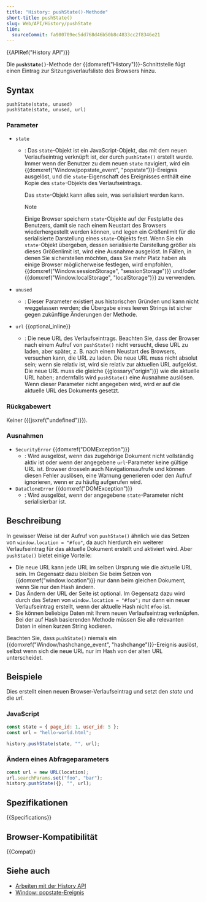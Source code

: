 ```yaml
---
title: "History: pushState()-Methode"
short-title: pushState()
slug: Web/API/History/pushState
l10n:
  sourceCommit: fa980709ec5dd768d46b50b8c4833cc2f8346e21
---
```


{{APIRef("History API")}}

Die **`pushState()`**-Methode der {{domxref("History")}}-Schnittstelle fügt einen Eintrag zur Sitzungsverlaufsliste des Browsers hinzu.

## Syntax

```js-nolint
pushState(state, unused)
pushState(state, unused, url)
```

### Parameter

- `state`

  - : Das `state`-Objekt ist ein JavaScript-Objekt, das mit dem neuen Verlaufseintrag verknüpft ist, der durch `pushState()` erstellt wurde. Immer wenn der Benutzer zu dem neuen `state` navigiert, wird ein {{domxref("Window/popstate_event", "popstate")}}-Ereignis ausgelöst, und die `state`-Eigenschaft des Ereignisses enthält eine Kopie des `state`-Objekts des Verlaufseintrags.

    Das `state`-Objekt kann alles sein, was serialisiert werden kann.

    > [!NOTE]
    > Einige Browser speichern `state`-Objekte auf der Festplatte des Benutzers, damit sie nach einem Neustart des Browsers wiederhergestellt werden können, und legen ein Größenlimit für die serialisierte Darstellung eines `state`-Objekts fest. Wenn Sie ein `state`-Objekt übergeben, dessen serialisierte Darstellung größer als dieses Größenlimit ist, wird eine Ausnahme ausgelöst. In Fällen, in denen Sie sicherstellen möchten, dass Sie mehr Platz haben als einige Browser möglicherweise festlegen, wird empfohlen, {{domxref("Window.sessionStorage", "sessionStorage")}} und/oder {{domxref("Window.localStorage", "localStorage")}} zu verwenden.

- `unused`

  - : Dieser Parameter existiert aus historischen Gründen und kann nicht weggelassen werden; die Übergabe eines leeren Strings ist sicher gegen zukünftige Änderungen der Methode.

- `url` {{optional_inline}}
  - : Die neue URL des Verlaufseintrags. Beachten Sie, dass der Browser nach einem Aufruf von `pushState()` nicht versucht, diese URL zu laden, aber später, z. B. nach einem Neustart des Browsers, versuchen kann, die URL zu laden. Die neue URL muss nicht absolut sein; wenn sie relativ ist, wird sie relativ zur aktuellen URL aufgelöst. Die neue URL muss die gleiche {{glossary("origin")}} wie die aktuelle URL haben; andernfalls wird `pushState()` eine Ausnahme auslösen. Wenn dieser Parameter nicht angegeben wird, wird er auf die aktuelle URL des Dokuments gesetzt.

### Rückgabewert

Keiner ({{jsxref("undefined")}}).

### Ausnahmen

- `SecurityError` {{domxref("DOMException")}}
  - : Wird ausgelöst, wenn das zugehörige Dokument nicht vollständig aktiv ist oder wenn der angegebene `url`-Parameter keine gültige URL ist. Browser drosseln auch Navigationsaufrufe und können diesen Fehler auslösen, eine Warnung generieren oder den Aufruf ignorieren, wenn er zu häufig aufgerufen wird.
- `DataCloneError` {{domxref("DOMException")}}
  - : Wird ausgelöst, wenn der angegebene `state`-Parameter nicht serialisierbar ist.

## Beschreibung

In gewisser Weise ist der Aufruf von `pushState()` ähnlich wie das Setzen von `window.location = "#foo"`, da auch hierdurch ein weiterer Verlaufseintrag für das aktuelle Dokument erstellt und aktiviert wird. Aber `pushState()` bietet einige Vorteile:

- Die neue URL kann jede URL im selben Ursprung wie die aktuelle URL sein. Im Gegensatz dazu bleiben Sie beim Setzen von {{domxref("window.location")}} nur dann beim gleichen Dokument, wenn Sie nur den Hash ändern.
- Das Ändern der URL der Seite ist optional. Im Gegensatz dazu wird durch das Setzen von `window.location = "#foo";` nur dann ein neuer Verlaufseintrag erstellt, wenn der aktuelle Hash nicht `#foo` ist.
- Sie können beliebige Daten mit Ihrem neuen Verlaufseintrag verknüpfen. Bei der auf Hash basierenden Methode müssen Sie alle relevanten Daten in einen kurzen String kodieren.

Beachten Sie, dass `pushState()` niemals ein {{domxref("Window/hashchange_event", "hashchange")}}-Ereignis auslöst, selbst wenn sich die neue URL nur im Hash von der alten URL unterscheidet.

## Beispiele

Dies erstellt einen neuen Browser-Verlaufseintrag und setzt den _state_ und die _url_.

### JavaScript

```js
const state = { page_id: 1, user_id: 5 };
const url = "hello-world.html";

history.pushState(state, "", url);
```

### Ändern eines Abfrageparameters

```js
const url = new URL(location);
url.searchParams.set("foo", "bar");
history.pushState({}, "", url);
```

## Spezifikationen

{{Specifications}}

## Browser-Kompatibilität

{{Compat}}

## Siehe auch

- [Arbeiten mit der History API](/de/docs/Web/API/History_API/Working_with_the_History_API)
- [Window: popstate-Ereignis](/de/docs/Web/API/Window/popstate_event)
